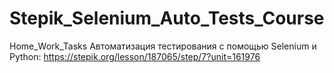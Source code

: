 # Stepik_Selenium_Auto_Tests_Course
Home_Work_Tasks
Автоматизация тестирования с помощью Selenium и Python:
https://stepik.org/lesson/187065/step/7?unit=161976